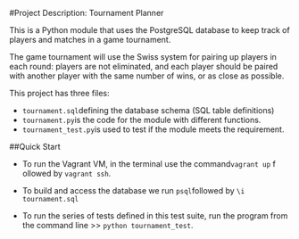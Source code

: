 #Project Description: Tournament Planner

This is a Python module that uses the PostgreSQL database to keep track of players and matches in a game tournament.

The game tournament will use the Swiss system for pairing up players in each round: players are not eliminated, and each player should be paired with another player with the same number of wins, or as close as possible.

This project has three files: 

* `tournament.sql`defining the database schema (SQL table definitions)
* `tournament.py`is the code for the module with different functions.
* `tournament_test.py`is used to test if the module meets the requirement.

##Quick Start

- To run the Vagrant VM, in the terminal ​use the command ​`vagrant up` f​ollowed by`vagrant ssh`.
- To build and access the database we run ​`psql​`followed by `​\i tournament.sql`
- To run the series of tests defined in this test suite, run the program from the command line ​>> `python tournament_test`.​

